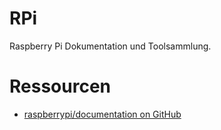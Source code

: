 # RPi
Raspberry Pi Dokumentation und Toolsammlung.

# Ressourcen
* [raspberrypi/documentation on GitHub](https://github.com/raspberrypi/documentation)
